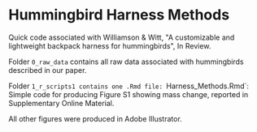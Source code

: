 # Hummingbird Harness Methods

Quick code associated with Williamson &amp; Witt, "A customizable and  lightweight backpack harness for hummingbirds", In Review. 

Folder `0_raw_data` contains all raw data associated with hummingbirds described in our paper. 

Folder `1_r_scripts1 contains one .Rmd file:
`Harness_Methods.Rmd`: Simple code for producing Figure S1 showing mass change, reported in Supplementary Online Material. 

All other figures were produced in Adobe Illustrator. 

